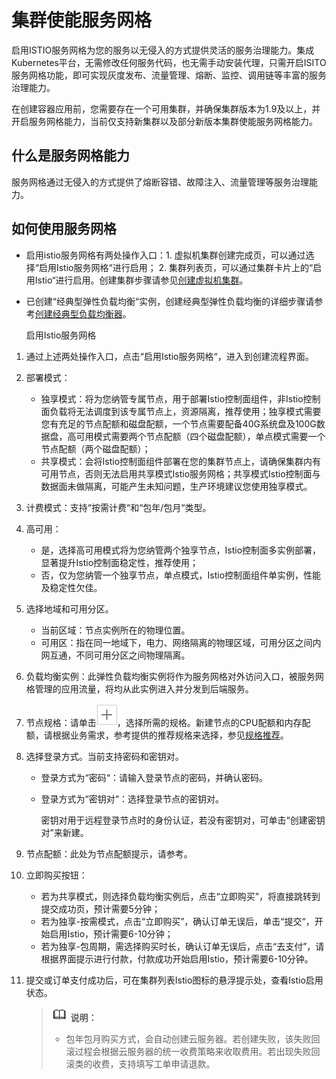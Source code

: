 # 集群使能服务网格<a name="cce_01_0036"></a>

启用ISTIO服务网格为您的服务以无侵入的方式提供灵活的服务治理能力。集成Kubernetes平台，无需修改任何服务代码，也无需手动安装代理，只需开启ISITO服务网格功能，即可实现灰度发布、流量管理、熔断、监控、调用链等丰富的服务治理能力。

在创建容器应用前，您需要存在一个可用集群，并确保集群版本为1.9及以上，并开启服务网格能力，当前仅支持新集群以及部分新版本集群使能服务网格能力。

## 什么是服务网格能力<a name="section1379218452"></a>

服务网格通过无侵入的方式提供了熔断容错、故障注入、流量管理等服务治理能力。

## 如何使用服务网格<a name="section2086419142214"></a>

-   启用istio服务网格有两处操作入口：1. 虚拟机集群创建完成页，可以通过选择“启用Istio服务网格“进行启用； 2. 集群列表页，可以通过集群卡片上的“启用Istio“进行启用。创建集群步骤请参见[创建虚拟机集群](创建虚拟机集群.md)。
-   已创建“经典型弹性负载均衡“实例，创建经典型弹性负载均衡的详细步骤请参考[创建经典型负载均衡器](https://support.huaweicloud.com/qs-elb/zh-cn_topic_0015479967.html)。

    启用Istio服务网格


1.  通过上述两处操作入口，点击“启用Istio服务网格“，进入到创建流程界面。
2.  部署模式：
    -   独享模式：将为您纳管专属节点，用于部署Istio控制面组件，非Istio控制面负载将无法调度到该专属节点上，资源隔离，推荐使用；独享模式需要您有充足的节点配额和磁盘配额，一个节点需要配备40G系统盘及100G数据盘，高可用模式需要两个节点配额（四个磁盘配额），单点模式需要一个节点配额（两个磁盘配额）；
    -   共享模式：会将Istio控制面组件部署在您的集群节点上，请确保集群内有可用节点，否则无法启用共享模式Istio服务网格；共享模式Istio控制面与数据面未做隔离，可能产生未知问题，生产环境建议您使用独享模式。

3.  计费模式：支持“按需计费“和“包年/包月“类型。
4.  高可用：
    -   是，选择高可用模式将为您纳管两个独享节点，Istio控制面多实例部署，显著提升Istio控制面稳定性，推荐使用；
    -   否，仅为您纳管一个独享节点，单点模式，Istio控制面组件单实例，性能及稳定性欠佳。

5.  选择地域和可用分区。
    -   当前区域：节点实例所在的物理位置。
    -   可用区：指在同一地域下，电力、网络隔离的物理区域，可用分区之间内网互通，不同可用分区之间物理隔离。

6.  负载均衡实例：此弹性负载均衡实例将作为服务网格对外访问入口，被服务网格管理的应用流量，将均从此实例进入并分发到后端服务。
7.  节点规格：请单击![](figures/icon-add.png)，选择所需的规格。新建节点的CPU配额和内存配额，请根据业务需求，参考提供的推荐规格来选择，参见[规格推荐](null.md)。
8.  选择登录方式。当前支持密码和密钥对。
    -   登录方式为“密码“：请输入登录节点的密码，并确认密码。
    -   登录方式为“密钥对“：选择登录节点的密钥对。

        密钥对用于远程登录节点时的身份认证，若没有密钥对，可单击“创建密钥对”来新建。


9.  节点配额：此处为节点配额提示，请参考。
10. 立即购买按钮：
    -   若为共享模式，则选择负载均衡实例后，点击“立即购买”，将直接跳转到提交成功页，预计需要5分钟；
    -   若为独享-按需模式，点击“立即购买”，确认订单无误后，单击“提交“，开始启用Istio，预计需要6-10分钟；
    -   若为独享-包周期，需选择购买时长，确认订单无误后，点击“去支付”，请根据界面提示进行付款，付款成功开始启用Istio，预计需要6-10分钟。

11. 提交或订单支付成功后，可在集群列表Istio图标的悬浮提示处，查看Istio启用状态。

    >![](public_sys-resources/icon-note.gif) **说明：**   
    >-   包年包月购买方式，会自动创建云服务器。若创建失败，该失败回滚过程会根据云服务器的统一收费策略来收取费用。若出现失败回滚类的收费，支持填写工单申请退款。  


